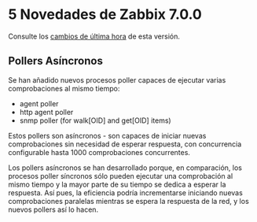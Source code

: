 # 5 Novedades de Zabbix 7.0.0

Consulte los [cambios de última hora](https://www.zabbix.com/documentation/devel/en/manual/installation/upgrade_notes_700#breaking-changes) de esta versión.

## Pollers Asíncronos
Se han añadido nuevos procesos poller capaces de ejecutar varias comprobaciones al mismo tiempo:
* agent poller
* http agent poller
* snmp poller (for walk[OID] and get[OID] items)

Estos pollers son asíncronos - son capaces de iniciar nuevas comprobaciones sin necesidad de esperar respuesta, con concurrencia configurable hasta 1000 comprobaciones concurrentes.

Los pollers asíncronos se han desarrollado porque, en comparación, los procesos poller síncronos sólo pueden ejecutar una comprobación al mismo tiempo y la mayor parte de su tiempo se dedica a esperar la respuesta. Así pues, la eficiencia podría incrementarse iniciando nuevas comprobaciones paralelas mientras se espera la respuesta de la red, y los nuevos pollers así lo hacen.

